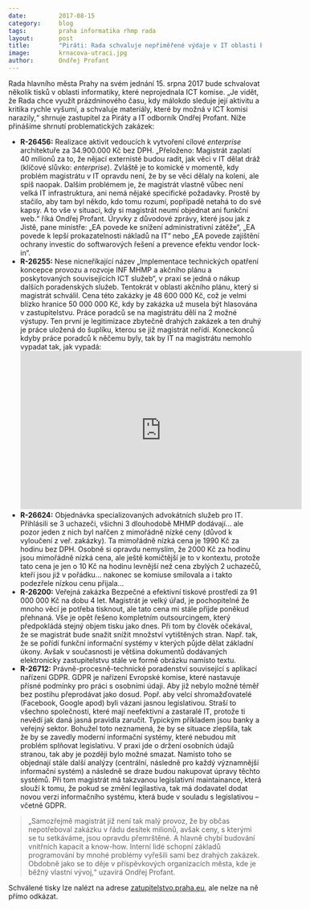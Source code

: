 ```yaml
---
date:         2017-08-15
category:     blog
tags:         praha informatika rhmp rada
layout:       post
title:        "Piráti: Rada schvaluje nepřiměřené výdaje v IT oblasti bez projednání komisí"
image:        krnacova-utraci.jpg
author:       Ondřej Profant
---
```


Rada hlavního města Prahy na svém jednání 15. srpna 2017 bude schvalovat několik tisků v oblasti informatiky, které neprojednala ICT komise. „Je vidět, že Rada chce využít prázdninového času, kdy málokdo sleduje její aktivitu a kritika rychle vyšumí, a schvaluje materiály, které by možná v ICT komisi narazily,“ shrnuje zastupitel za Piráty a IT odborník Ondřej Profant. Níže přinášíme shrnutí problematických zakázek:
    
* **R-26456:** Realizace aktivit vedoucích k vytvoření cílové *enterprise* architektuře za 34.900.000 Kč bez DPH. „Přeloženo: Magistrát zaplatí 40 milionů za to, že nějací externisté budou radit, jak věci v IT dělat dráž (klíčové slůvko: *enterprise*). Zvláště je to komické v momentě, kdy problém magistrátu v IT opravdu není, že by se věci dělaly na koleni, ale spíš naopak. Dalším problémem je, že magistrát vlastně vůbec není velká IT infrastruktura, ani nemá nějaké specifické požadavky. Prostě by stačilo, aby tam byl někdo, kdo tomu rozumí, popřípadě netahá to do své kapsy. A to vše v situaci, kdy si magistrát neumí objednat ani funkční web.“ říká Ondřej Profant. Úryvky z důvodové zprávy, které jsou jak z Jistě, pane ministře: „EA povede ke snížení administrativní zátěže“, „EA povede k lepší prokazatelnosti nákladů na IT“ nebo „EA povede zajištění ochrany investic do softwarových řešení a prevence efektu vendor lock-in“.
* **R-26255:** Nese nicneříkající název „Implementace technických opatření koncepce provozu a rozvoje INF MHMP a akčního plánu a poskytovaných souvisejících ICT služeb“, v praxi se jedná o nákup dalších poradenských služeb. Tentokrát v oblasti akčního plánu, který si magistrát schválil. Cena této zakázky je 48 600 000 Kč, což je velmi blízko hranice 50 000 000 Kč, kdy by zakázka už musela být hlasována v zastupitelstvu. Práce poradců se na magistrátu dělí na 2 možné výstupy. Ten první je legitimizace zbytečně drahých zakázek a ten druhý je práce uložená do šuplíku, kterou se již magistrát neřídí. Koneckonců kdyby práce poradců k něčemu byly, tak by IT na magistrátu nemohlo vypadat tak, jak vypadá: 
	<iframe width="560" height="315" src="https://www.youtube.com/embed/gRCy4GvzN0U" frameborder="0" allowfullscreen></iframe>
* **R-26624:** Objednávka specializovaných advokátních služeb pro IT. Přihlásili se 3 uchazeči, všichni 3 dlouhodobě MHMP dodávají... ale pozor jeden z nich byl nařčen z mimořádně nízké ceny (důvod k vyloučení z veř. zakázky). Ta mimořádně nízká cena je 1990 Kč za hodinu bez DPH. Osobně si opravdu nemyslím, že 2000 Kč za hodinu jsou mimořádně nízká cena, ale ještě komičtější je to v kontextu, protože tato cena je jen o 10 Kč na hodinu levnější než cena zbylých 2 uchazečů, kteří jsou již v pořádku... nakonec se komiuse smilovala a i takto podezřele nízkou cenu přijala... 
* **R-26200:** Veřejná zakázka Bezpečné a efektivní tiskové prostředí za 91 000 000 Kč na dobu 4 let. Magistrát je velký úřad, je pochopitelné že mnoho věcí je potřeba tisknout, ale tato cena mi stále přijde poněkud přehnaná. Vše je opět řešeno kompletním outsourcingem, který předpokládá stejný objem tisku jako dnes. Při tom by člověk očekával, že se magistrát bude snažit snížit množství vytištěných stran. Např. tak, že se pořídí funkční informační systémy v kterých půjde dělat základní úkony. Avšak v současnosti je většina dokumentů dodávaných elektronicky zastupitelstvu stále ve formě obrázku namísto textu.
* **R-26712:** Právně-procesně-technické poradenství související s aplikací nařízení GDPR. GDPR je nařízení Evropské komise, které nastavuje přísné podmínky pro práci s osobními údaji. Aby již nebylo možné téměř bez postihu přeprodávat jako dosud. Popř. aby velcí shromažďovatelé (Facebook, Google apod) byli vázani jasnou legislativou. Straší to všechno společnosti, které mají neefektivní a zastaralé IT, protože ti nevědí jak daná jasná pravidla zaručit. Typickým příkladem jsou banky a veřejný sektor. Bohužel toto neznamená, že by se situace zlepšila, tak že by se zavedly moderní informační systémy, které nebudou mít problém splňovat legislativu. V praxi jde o držení osobních údajů stranou, tak aby je později bylo možné smazat. Namísto toho se objednají stále další analýzy (centrální, následně pro každý významnější informační systém) a následně se draze budou nakupovat úpravy těchto systémů. Při tom magistrát má takzvanou legislativní maintainance, která slouží k tomu, že pokud se změní legilastiva, tak má dodavatel dodat novou verzi informačního systému, která bude v souladu s legislativou – včetně GDPR.

> „Samozřejmě magistrát již není tak malý provoz, že by občas nepotřeboval zakázku v řádu desítek milionů, avšak ceny, s kterými se tu setkáváme, jsou opravdu přemrštěné. A hlavně chybí budování vnitřních kapacit a know-how. Interní lidé schopní základů programování by mnohé problémy vyřešili sami bez drahých zakázek. Obdobně jako se to děje v příspěvkových organizacích města, kde je běžný vlastní vývoj,“ uzavírá Ondřej Profant.

Schválené tisky lze nalézt na adrese [zatupitelstvo.praha.eu](http://zastupitelstvo.praha.eu), ale nelze na ně přímo odkázat.
